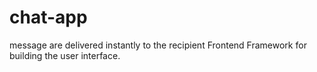 # chat-app
message are delivered instantly to the recipient
Frontend Framework for building the user interface.
